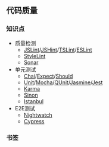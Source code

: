 ## 代码质量

### 知识点

- 质量检测
  - [JSLint](https://www.jslint.com/)/[JSHint](https://jshint.com/)/[TSLint](https://palantir.github.io/tslint/)/[ESLint](https://eslint.org/)
  - [StyleLint](https://github.com/stylelint/stylelint)
  - [Sonar](https://www.sonarqube.org/)
- 单元测试
  - [Chai](https://www.chaijs.com/)/[Expect](https://github.com/Automattic/expect.js?files=1)/[Should](https://shouldjs.github.io/)
  - [Unit](https://unitjs.com/)/[Mocha](https://mochajs.org/)/[QUnit](https://qunitjs.com/)/[Jasmine](https://jasmine.github.io/)/[Jest](https://jestjs.io/)
  - [Karma](http://karma-runner.github.io/latest/index.html)
  - [Sinon](https://sinonjs.org/)
  - [Istanbul](https://istanbul.js.org/)
- E2E测试
  - [Nightwatch](https://nightwatchjs.org/)
  - [Cypress](https://www.cypress.io/)

### 书签
